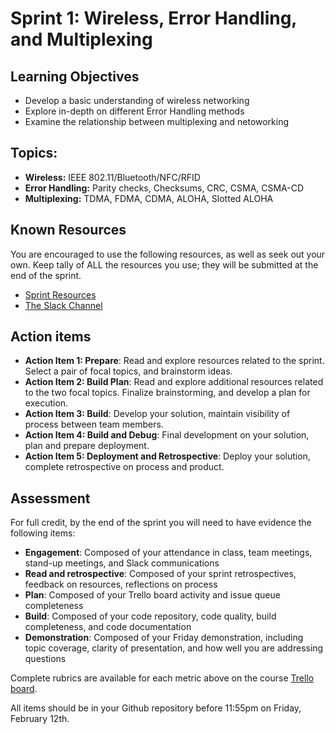 # Sprint 1: Wireless, Error Handling, and Multiplexing

## Learning Objectives
- Develop a basic understanding of wireless networking
- Explore in-depth on different Error Handling methods 
- Examine the relationship between multiplexing and netoworking

## Topics:
- **Wireless:** IEEE 802.11/Bluetooth/NFC/RFID
- **Error Handling:** Parity checks, Checksums, CRC, CSMA, CSMA-CD
- **Multiplexing:** TDMA, FDMA, CDMA, ALOHA, Slotted ALOHA

## Known Resources

You are encouraged to use the following resources, as well as seek out your own. Keep tally of ALL the resources you use; they will be submitted at the end of the sprint.

- [Sprint Resources](resources.md "Resources for this Sprint")
- [The Slack Channel](https://bereacs.slack.com/archives/C3RLWHHV4 "CSC 412 Slack Channel")


## Action items

- **Action Item 1: Prepare**: Read and explore resources related to the sprint. Select a pair of focal topics, and brainstorm ideas.
- **Action Item 2: Build Plan**: Read and explore additional resources related to the two focal topics. Finalize brainstorming, and develop a plan for execution.
- **Action Item 3: Build**: Develop your solution, maintain visibility of process between team members.
- **Action Item 4: Build and Debug**: Final development on your solution, plan and prepare deployment.
- **Action Item 5: Deployment and Retrospective**: Deploy your solution, complete retrospective on process and product.


## Assessment
For full credit, by the end of the sprint you will need to have evidence the following items:
- **Engagement**: Composed of your attendance in class, team meetings, stand-up meetings, and Slack communications
- **Read and retrospective**: Composed of your sprint retrospectives, feedback on resources, reflections on process
- **Plan**: Composed of your Trello board activity and issue queue completeness
- **Build**: Composed of your code repository, code quality, build completeness, and code documentation
- **Demonstration**: Composed of your Friday demonstration, including topic coverage, clarity of presentation, and how well you are addressing questions

Complete rubrics are available for each metric above on the course [Trello board](https://trello.com/b/ZCZcI7ng/csc-412-networking). 

All items should be in your Github repository before 11:55pm on Friday, February 12th.
